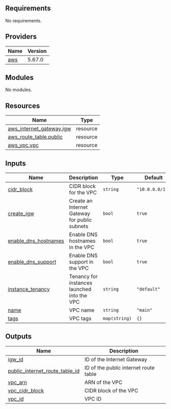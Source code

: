 <!-- BEGIN_TF_DOCS -->
## Requirements

No requirements.

## Providers

| Name | Version |
|------|---------|
| <a name="provider_aws"></a> [aws](#provider\_aws) | 5.67.0 |

## Modules

No modules.

## Resources

| Name | Type |
|------|------|
| [aws_internet_gateway.igw](https://registry.terraform.io/providers/hashicorp/aws/latest/docs/resources/internet_gateway) | resource |
| [aws_route_table.public](https://registry.terraform.io/providers/hashicorp/aws/latest/docs/resources/route_table) | resource |
| [aws_vpc.vpc](https://registry.terraform.io/providers/hashicorp/aws/latest/docs/resources/vpc) | resource |

## Inputs

| Name | Description | Type | Default | Required |
|------|-------------|------|---------|:--------:|
| <a name="input_cidr_block"></a> [cidr\_block](#input\_cidr\_block) | CIDR block for the VPC | `string` | `"10.0.0.0/16"` | no |
| <a name="input_create_igw"></a> [create\_igw](#input\_create\_igw) | Create an Internet Gateway for public subnets | `bool` | `true` | no |
| <a name="input_enable_dns_hostnames"></a> [enable\_dns\_hostnames](#input\_enable\_dns\_hostnames) | Enable DNS hostnames in the VPC | `bool` | `true` | no |
| <a name="input_enable_dns_support"></a> [enable\_dns\_support](#input\_enable\_dns\_support) | Enable DNS support in the VPC | `bool` | `true` | no |
| <a name="input_instance_tenancy"></a> [instance\_tenancy](#input\_instance\_tenancy) | Tenancy for instances launched into the VPC | `string` | `"default"` | no |
| <a name="input_name"></a> [name](#input\_name) | VPC name | `string` | `"main"` | no |
| <a name="input_tags"></a> [tags](#input\_tags) | VPC tags | `map(string)` | `{}` | no |

## Outputs

| Name | Description |
|------|-------------|
| <a name="output_igw_id"></a> [igw\_id](#output\_igw\_id) | ID of the Internet Gateway |
| <a name="output_public_internet_route_table_id"></a> [public\_internet\_route\_table\_id](#output\_public\_internet\_route\_table\_id) | ID of the public internet route table |
| <a name="output_vpc_arn"></a> [vpc\_arn](#output\_vpc\_arn) | ARN of the VPC |
| <a name="output_vpc_cidr_block"></a> [vpc\_cidr\_block](#output\_vpc\_cidr\_block) | CIDR block of the VPC |
| <a name="output_vpc_id"></a> [vpc\_id](#output\_vpc\_id) | VPC ID |
<!-- END_TF_DOCS -->